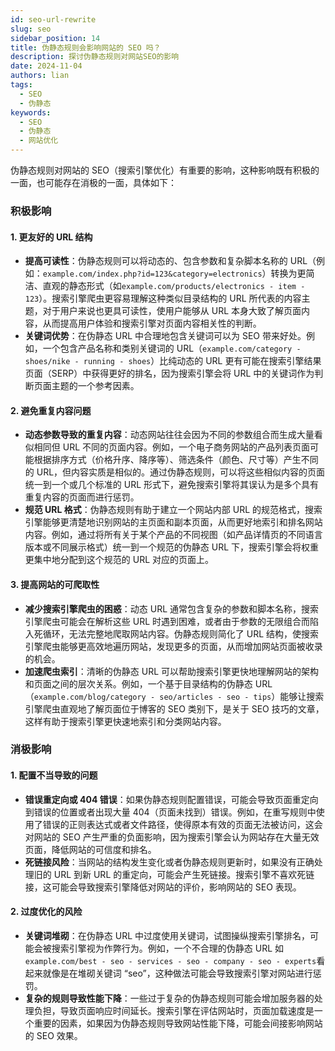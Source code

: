 ```yaml
---
id: seo-url-rewrite
slug: seo
sidebar_position: 14
title: 伪静态规则会影响网站的 SEO 吗？
description: 探讨伪静态规则对网站SEO的影响
date: 2024-11-04
authors: lian
tags: 
  - SEO
  - 伪静态
keywords: 
  - SEO
  - 伪静态
  - 网站优化
---
```





伪静态规则对网站的 SEO（搜索引擎优化）有重要的影响，这种影响既有积极的一面，也可能存在消极的一面，具体如下：

### 积极影响

#### 1. 更友好的 URL 结构

- **提高可读性**：伪静态规则可以将动态的、包含参数和复杂脚本名称的 URL（例如：`example.com/index.php?id=123&category=electronics`）转换为更简洁、直观的静态形式（如`example.com/products/electronics - item - 123`）。搜索引擎爬虫更容易理解这种类似目录结构的 URL 所代表的内容主题，对于用户来说也更具可读性，使用户能够从 URL 本身大致了解页面内容，从而提高用户体验和搜索引擎对页面内容相关性的判断。
- **关键词优势**：在伪静态 URL 中合理地包含关键词可以为 SEO 带来好处。例如，一个包含产品名称和类别关键词的 URL（`example.com/category - shoes/nike - running - shoes`）比纯动态的 URL 更有可能在搜索引擎结果页面（SERP）中获得更好的排名，因为搜索引擎会将 URL 中的关键词作为判断页面主题的一个参考因素。

#### 2. 避免重复内容问题

- **动态参数导致的重复内容**：动态网站往往会因为不同的参数组合而生成大量看似相同但 URL 不同的页面内容。例如，一个电子商务网站的产品列表页面可能根据排序方式（价格升序、降序等）、筛选条件（颜色、尺寸等）产生不同的 URL，但内容实质是相似的。通过伪静态规则，可以将这些相似内容的页面统一到一个或几个标准的 URL 形式下，避免搜索引擎将其误认为是多个具有重复内容的页面而进行惩罚。
- **规范 URL 格式**：伪静态规则有助于建立一个网站内部 URL 的规范格式，搜索引擎能够更清楚地识别网站的主页面和副本页面，从而更好地索引和排名网站内容。例如，通过将所有关于某个产品的不同视图（如产品详情页的不同语言版本或不同展示格式）统一到一个规范的伪静态 URL 下，搜索引擎会将权重更集中地分配到这个规范的 URL 对应的页面上。

#### 3. 提高网站的可爬取性

- **减少搜索引擎爬虫的困惑**：动态 URL 通常包含复杂的参数和脚本名称，搜索引擎爬虫可能会在解析这些 URL 时遇到困难，或者由于参数的无限组合而陷入死循环，无法完整地爬取网站内容。伪静态规则简化了 URL 结构，使搜索引擎爬虫能够更高效地遍历网站，发现更多的页面，从而增加网站页面被收录的机会。
- **加速爬虫索引**：清晰的伪静态 URL 可以帮助搜索引擎更快地理解网站的架构和页面之间的层次关系。例如，一个基于目录结构的伪静态 URL（`example.com/blog/category - seo/articles - seo - tips`）能够让搜索引擎爬虫直观地了解页面位于博客的 SEO 类别下，是关于 SEO 技巧的文章，这样有助于搜索引擎更快速地索引和分类网站内容。

### 消极影响

#### 1. 配置不当导致的问题

- **错误重定向或 404 错误**：如果伪静态规则配置错误，可能会导致页面重定向到错误的位置或者出现大量 404（页面未找到）错误。例如，在重写规则中使用了错误的正则表达式或者文件路径，使得原本有效的页面无法被访问，这会对网站的 SEO 产生严重的负面影响，因为搜索引擎会认为网站存在大量无效页面，降低网站的可信度和排名。
- **死链接风险**：当网站的结构发生变化或者伪静态规则更新时，如果没有正确处理旧的 URL 到新 URL 的重定向，可能会产生死链接。搜索引擎不喜欢死链接，这可能会导致搜索引擎降低对网站的评价，影响网站的 SEO 表现。

#### 2. 过度优化的风险

- **关键词堆砌**：在伪静态 URL 中过度使用关键词，试图操纵搜索引擎排名，可能会被搜索引擎视为作弊行为。例如，一个不合理的伪静态 URL 如`example.com/best - seo - services - seo - company - seo - experts`看起来就像是在堆砌关键词 “seo”，这种做法可能会导致搜索引擎对网站进行惩罚。
- **复杂的规则导致性能下降**：一些过于复杂的伪静态规则可能会增加服务器的处理负担，导致页面响应时间延长。搜索引擎在评估网站时，页面加载速度是一个重要的因素，如果因为伪静态规则导致网站性能下降，可能会间接影响网站的 SEO 效果。